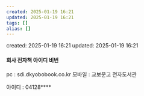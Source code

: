 ```yaml
---
created: 2025-01-19 16:21
updated: 2025-01-19 16:21
tags: []
alias: []
---
```


created: 2025-01-19 16:21
updated: 2025-01-19 16:21

#### 회사 전자책 아이디 비번

pc : sdi.dkyobobook.co.kr
모바일 : 교보문고 전자도서관

아이디 : 04128****